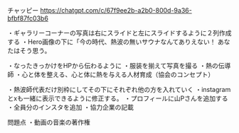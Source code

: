 チャッピー
https://chatgpt.com/c/67f9ee2b-a2b0-800d-9a36-bfbf87fc03b6

・ギャラリーコーナーの写真は右にスライドと左にスライドするように２列作成する
・Hero画像の下に「今の時代、熱波の無いサウナなんてありえない！ あなたはそう思う。

・なったきっかけをHPから伝わるように
・服装を揃えて写真を撮る
・熱の伝導師
・心と体を整える、心と体に熱を与える人材育成（協会のコンセプト）



・熱波師代表だけ別枠にしてその下にそれぞれ他の方を入れていく
・instagramとxも一緒に表示できるように修正する。
・プロフィールに山Pさんを追加する
・全員分のインスタを追加
・協力企業の記載

問題点
・動画の音楽の著作権